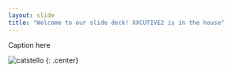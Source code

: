 ```yaml
---
layout: slide
title: "Welcome to our slide deck! XXCUTIVE2 is in the house"
---
```


Caption here

![catstello](https://octodex.github.com/images/catstello.png)
{: .center}
